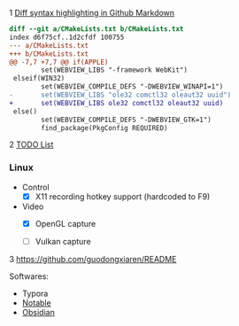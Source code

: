 1 [Diff syntax highlighting in Github Markdown](https://stackoverflow.com/questions/40883421/diff-syntax-highlighting-in-github-markdown)

```diff
diff --git a/CMakeLists.txt b/CMakeLists.txt
index d6f75cf..1d2cfdf 100755
--- a/CMakeLists.txt
+++ b/CMakeLists.txt
@@ -7,7 +7,7 @@ if(APPLE)
        set(WEBVIEW_LIBS "-framework WebKit")
 elseif(WIN32)
        set(WEBVIEW_COMPILE_DEFS "-DWEBVIEW_WINAPI=1")
-       set(WEBVIEW_LIBS "ole32 comctl32 oleaut32 uuid")
+       set(WEBVIEW_LIBS ole32 comctl32 oleaut32 uuid)
 else()
        set(WEBVIEW_COMPILE_DEFS "-DWEBVIEW_GTK=1")
        find_package(PkgConfig REQUIRED)

```


2 [TODO List](https://github.com/itchio/capsule/blob/master/README.md)

### Linux

  * Control
    * [x] X11 recording hotkey support (hardcoded to F9)
  * Video
    * [x] OpenGL capture
    * [ ] Vulkan capture


3 https://github.com/guodongxiaren/README

Softwares:

- Typora
- [Notable](https://github.com/notable/notable)
- [Obsidian](https://obsidian.md/)

